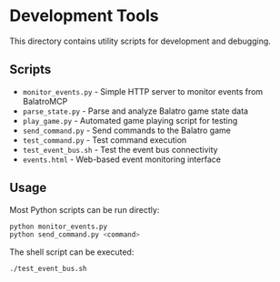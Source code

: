 # Development Tools

This directory contains utility scripts for development and debugging.

## Scripts

- `monitor_events.py` - Simple HTTP server to monitor events from BalatroMCP
- `parse_state.py` - Parse and analyze Balatro game state data
- `play_game.py` - Automated game playing script for testing
- `send_command.py` - Send commands to the Balatro game
- `test_command.py` - Test command execution
- `test_event_bus.sh` - Test the event bus connectivity
- `events.html` - Web-based event monitoring interface

## Usage

Most Python scripts can be run directly:
```bash
python monitor_events.py
python send_command.py <command>
```

The shell script can be executed:
```bash
./test_event_bus.sh
```